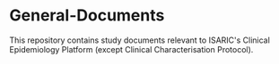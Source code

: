# General-Documents
This repository contains study documents relevant to ISARIC's Clinical Epidemiology Platform (except Clinical Characterisation Protocol).
